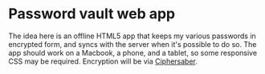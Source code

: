 Password vault web app
==

The idea here is an offline HTML5 app that keeps my various passwords in
encrypted form, and syncs with the server when it's possible to do so. The app
should work on a Macbook, a phone, and a tablet, so some responsive CSS may be
required. Encryption will be via
[Ciphersaber](http://en.wikipedia.org/wiki/CipherSaber).
